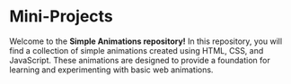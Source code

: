 # Mini-Projects

Welcome to the <b>Simple Animations repository!</b> In this repository, you will find a collection of simple animations created using HTML, CSS, and JavaScript. These animations are designed to provide a foundation for learning and experimenting with basic web animations.
